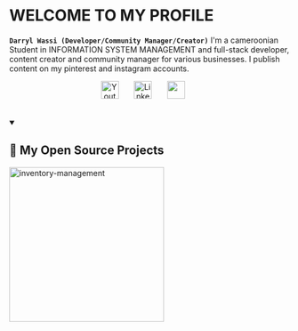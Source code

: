 # WELCOME TO MY PROFILE
**`Darryl Wassi (Developer/Community Manager/Creator)`**
I'm a cameroonian Student in INFORMATION SYSTEM MANAGEMENT and full-stack developer, content creator and community manager for various businesses. I publish content on my pinterest and instagram accounts.

<!-- Social icons section -->
<p align="center">
  <a href="https://www.youtube.com/channel/UC1Yd_rJb3pJRVCp2rEBUUZw"><img width="32px" alt="Youtube" title="Youtube" src="https://i.imgur.com/qiXu7b2.png"/></a>
  &#8287;&#8287;&#8287;&#8287;&#8287;
  <a href="https://www.linkedin.com/in/darryl-wassi-30088729b/"><img width="32px" alt="LinkedIn" title="LinkedIn" src="https://i.imgur.com/yRpa1dQ.png"/></a>
  &#8287;&#8287;&#8287;&#8287;&#8287;
  <a href="(https://discord.com/channels/@me"><img width="32px" src="https://i.imgur.com/OViZO8J.png"/></a>
  &#8287;&#8287;&#8287;&#8287;&#8287;
</p>
<br/>

<details open> 
  <summary><h2>📘 My  Open Source Projects</h2></summary>

  <!-- Repo info cards - https://github.com/anuraghazra/github-readme-stats -->
  <!-- Small repo cards (fork) - https://github.com/DenverCoder1/github-readme-stats -->
  <p align="left">
    <a href="https://github.com/darryl-17/inventory-management"><img width="278" src="https://darryl-17-github-readme-stats.vercel.app/api/pin/?username=darryl-17&repo=inventory-management&theme=react&bg_color=1F222E&title_color=F85D7F&hide_border=true&icon_color=F8D866&show_icons=false" alt="inventory-management"></a>
